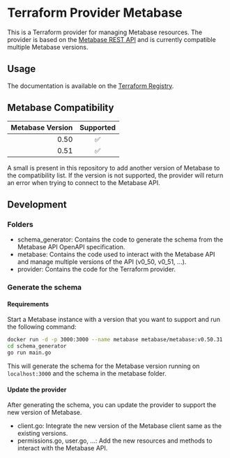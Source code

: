 # Terraform Provider Metabase

This is a Terraform provider for managing Metabase resources.
The provider is based on the [Metabase REST API](https://www.metabase.com/docs/latest/api-documentation) and is currently compatible multiple Metabase versions.

## Usage

The documentation is available on the [Terraform Registry](https://registry.terraform.io/providers/labbs/metabase/latest/docs).

## Metabase Compatibility

| Metabase Version | Supported |
|-----------------:|:---------:|
| 0.50             | ✅        |
| 0.51             | ✅        |

A small is present in this repository to add another version of Metabase to the compatibility list.
If the version is not supported, the provider will return an error when trying to connect to the Metabase API.

## Development

### Folders

- schema_generator: Contains the code to generate the schema from the Metabase API OpenAPI specification.
- metabase: Contains the code used to interact with the Metabase API and manage multiple versions of the API (v0_50, v0_51, ...).
- provider: Contains the code for the Terraform provider.

### Generate the schema

#### Requirements
Start a Metabase instance with a version that you want to support and run the following command:

```bash
docker run -d -p 3000:3000 --name metabase metabase/metabase:v0.50.31
cd schema_generator
go run main.go
```

This will generate the schema for the Metabase version running on `localhost:3000` and the schema in the metabase folder.

#### Update the provider

After generating the schema, you can update the provider to support the new version of Metabase.

- client.go: Integrate the new version of the Metabase client same as the existing versions.
- permissions.go, user.go, ...: Add the new resources and methods to interact with the Metabase API.
